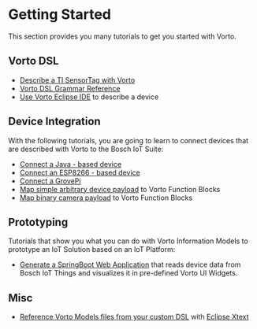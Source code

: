 # Getting Started 

This section provides you many tutorials to get you started with Vorto. 

## Vorto DSL

- [Describe a TI SensorTag with Vorto](tutorials/describe_tisensor.md)
- [Vorto DSL Grammar Reference](../core-bundles/docs/quickhelp_dsl.md)
- [Use Vorto Eclipse IDE](tutorials/describe_device_with_eclipse_ide.md) to describe a device
	
	
## Device Integration

With the following tutorials, you are going to learn to connect devices that are described with Vorto to the Bosch IoT Suite: 

- [Connect a Java - based device](tutorials/connect_javadevice.md)
- [Connect an ESP8266 - based device](tutorials/connect_esp8266.md)
- [Connect a GrovePi](tutorials/mqtt-python.md)
- [Map simple arbitrary device payload](../mapping-engine/Readme.md) to Vorto Function Blocks
- [Map binary camera payload](https://github.com/eclipse/vorto-examples/blob/master/vorto-connector/Readme.md) to Vorto Function Blocks


## Prototyping 

Tutorials that show you what you can do with Vorto Information Models to prototype an IoT Solution based on an IoT Platform:

- [Generate a SpringBoot Web Application](tutorials/create_webapp_dashboard.md) that reads device data from Bosch IoT Things and visualizes it in pre-defined Vorto UI Widgets.


## Misc

- [Reference Vorto Models files from your custom DSL](https://github.com/eclipse/vorto-examples/blob/master/vorto-dsl-integration/Readme.md) with [Eclipse Xtext](https://www.eclipse.org/xtext)
